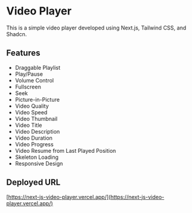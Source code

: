 <!-- generate me readme file for video player developed using next js, tailwind, shadcn -->
# Video Player

This is a simple video player developed using Next.js, Tailwind CSS, and Shadcn.

## Features

- Draggable Playlist
- Play/Pause
- Volume Control
- Fullscreen
- Seek
- Picture-in-Picture
- Video Quality
- Video Speed
- Video Thumbnail
- Video Title
- Video Description
- Video Duration
- Video Progress
- Video Resume from Last Played Position
- Skeleton Loading
- Responsive Design

## Deployed URL

[https://next-js-video-player.vercel.app/](https://next-js-video-player.vercel.app/)